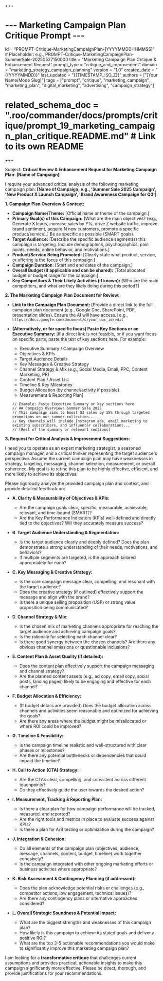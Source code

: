 +++
# --- Marketing Campaign Plan Critique Prompt ---
id = "PROMPT-Critique-MarketingCampaignPlan-[YYYYMMDDHHMMSS]" # Placeholder: e.g., PROMPT-Critique-MarketingCampaignPlan-SummerSale-20250527150000
title = "Marketing Campaign Plan Critique & Enhancement Request"
prompt_type = "critique_and_improvement"
domain = "marketing_strategy_campaign_planning"
version = "1.0"
created_date = "{{YYYYMMDD}}"
last_updated = "{{TIMESTAMP_ISO_Z}}"
authors = ["[Your Name/Mode Slug]"]
tags = ["prompt", "critique", "marketing_campaign", "marketing_plan", "digital_marketing", "advertising", "campaign_strategy"]
# related_schema_doc = ".roo/commander/docs/prompts/critique/prompt_19_marketing_campaign_plan_critique.README.md" # Link to its own README
+++

Subject: **Critical Review & Enhancement Request for Marketing Campaign Plan: [Name of Campaign]**

I require your advanced critical analysis of the following marketing campaign plan: **[Name of Campaign, e.g., 'Summer Sale 2025 Campaign', 'New Product X Launch Campaign', 'Brand Awareness Campaign for Q3']**.

**1. Campaign Plan Overview & Context:**
   *   **Campaign Name/Theme:** [Official name or theme of the campaign.]
   *   **Primary Goal(s) of this Campaign:** [What are the main objectives? (e.g., Generate X leads, increase sales by Y%, drive Z website traffic, improve brand sentiment, acquire N new customers, promote a specific product/service).] Be as specific as possible (SMART goals).
   *   **Target Audience:** [Describe the specific audience segment(s) this campaign is targeting. Include demographics, psychographics, pain points, needs, online behavior, and motivations.]
   *   **Product/Service Being Promoted:** [Clearly state what product, service, or offering is the focus of this campaign.]
   *   **Campaign Duration:** [Start and end dates of the campaign.]
   *   **Overall Budget (if applicable and can be shared):** [Total allocated budget or budget range for the campaign.]
   *   **Key Competitors & Their Likely Activities (if known):** [Who are the main competitors, and what are they likely doing during this period?]

**2. The Marketing Campaign Plan Document for Review:**

*   **Link to the Campaign Plan Document:**
    [Provide a direct link to the full campaign plan document (e.g., Google Doc, SharePoint, PDF, presentation slides). Ensure the AI will have access.]
    e.g., `https://docs.google.com/document/d/your_doc_id/edit`

*   **(Alternatively, or for specific focus) Paste Key Sections or an Executive Summary:**
    [If a direct link is not feasible, or if you want focus on specific parts, paste the text of key sections here. For example:
    - Executive Summary / Campaign Overview
    - Objectives & KPIs
    - Target Audience Details
    - Key Messages & Creative Strategy
    - Channel Strategy & Mix (e.g., Social Media, Email, PPC, Content Marketing, PR)
    - Content Plan / Asset List
    - Timeline & Key Milestones
    - Budget Allocation (by channel/activity if possible)
    - Measurement & Reporting Plan]

    ```text
    // Example: Paste Executive Summary or key sections here
    // ## Campaign Overview: Summer Sale 2025
    // This campaign aims to boost Q3 sales by 15% through targeted promotions on our summer collection...
    // Key channels will include Instagram ads, email marketing to existing subscribers, and influencer collaborations...
    // [Rest of the summary or relevant sections]
    ```

**3. Request for Critical Analysis & Improvement Suggestions:**

I need you to operate as an expert marketing strategist, a seasoned campaign manager, and a critical thinker representing the target audience's perspective. Assume the current campaign plan may have weaknesses in strategy, targeting, messaging, channel selection, measurement, or overall coherence. My goal is to refine this plan to be highly effective, efficient, and more likely to achieve its objectives.

Please rigorously analyze the provided campaign plan and context, and provide detailed feedback on:

*   **A. Clarity & Measurability of Objectives & KPIs:**
    *   Are the campaign goals clear, specific, measurable, achievable, relevant, and time-bound (SMART)?
    *   Are the Key Performance Indicators (KPIs) well-defined and directly tied to the objectives? Will they accurately measure success?

*   **B. Target Audience Understanding & Segmentation:**
    *   Is the target audience clearly and deeply defined? Does the plan demonstrate a strong understanding of their needs, motivations, and behaviors?
    *   If multiple segments are targeted, is the approach tailored appropriately for each?

*   **C. Key Messaging & Creative Strategy:**
    *   Is the core campaign message clear, compelling, and resonant with the target audience?
    *   Does the creative strategy (if outlined) effectively support the message and align with the brand?
    *   Is there a unique selling proposition (USP) or strong value proposition being communicated?

*   **D. Channel Strategy & Mix:**
    *   Is the chosen mix of marketing channels appropriate for reaching the target audience and achieving campaign goals?
    *   Is the rationale for selecting each channel clear?
    *   Is there good synergy between the chosen channels? Are there any obvious channel omissions or questionable inclusions?

*   **E. Content Plan & Asset Quality (if detailed):**
    *   Does the content plan effectively support the campaign messaging and channel strategy?
    *   Are the planned content assets (e.g., ad copy, email copy, social posts, landing pages) likely to be engaging and effective for each channel?

*   **F. Budget Allocation & Efficiency:**
    *   (If budget details are provided) Does the budget allocation across channels and activities seem reasonable and optimized for achieving the goals?
    *   Are there any areas where the budget might be misallocated or where ROI could be improved?

*   **G. Timeline & Feasibility:**
    *   Is the campaign timeline realistic and well-structured with clear phases or milestones?
    *   Are there any potential bottlenecks or dependencies that could impact the timeline?

*   **H. Call to Action (CTA) Strategy:**
    *   Are the CTAs clear, compelling, and consistent across different touchpoints?
    *   Do they effectively guide the user towards the desired action?

*   **I. Measurement, Tracking & Reporting Plan:**
    *   Is there a clear plan for how campaign performance will be tracked, measured, and reported?
    *   Are the right tools and metrics in place to evaluate success against KPIs?
    *   Is there a plan for A/B testing or optimization during the campaign?

*   **J. Integration & Cohesion:**
    *   Do all elements of the campaign plan (objectives, audience, message, channels, content, budget, timeline) work together cohesively?
    *   Is the campaign integrated with other ongoing marketing efforts or business activities where appropriate?

*   **K. Risk Assessment & Contingency Planning (if addressed):**
    *   Does the plan acknowledge potential risks or challenges (e.g., competitor actions, low engagement, technical issues)?
    *   Are there any contingency plans or alternative approaches considered?

*   **L. Overall Strategic Soundness & Potential Impact:**
    *   What are the biggest strengths and weaknesses of this campaign plan?
    *   How likely is this campaign to achieve its stated goals and deliver a positive ROI?
    *   What are the top 3-5 actionable recommendations you would make to significantly improve this marketing campaign plan?

I am looking for a **transformative critique** that challenges current assumptions and provides practical, actionable insights to make this campaign significantly more effective. Please be direct, thorough, and provide justifications for your recommendations.